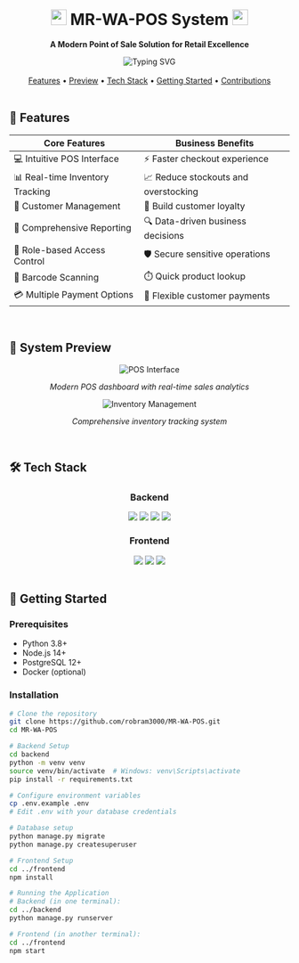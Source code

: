 <h1 align="center">
  <img src="https://media.giphy.com/media/hvRJCLFzcasrR4ia7z/giphy.gif" width="28">
  MR-WA-POS System
  <img src="https://media.giphy.com/media/hvRJCLFzcasrR4ia7z/giphy.gif" width="28">
</h1>

<p align="center">
  <strong>A Modern Point of Sale Solution for Retail Excellence</strong>
</p>

<div align="center">
  <img src="https://readme-typing-svg.demolab.com?font=Fira+Code&weight=600&size=22&pause=1000&color=38BDF8&center=true&vCenter=true&width=600&lines=Modern+Point+of+Sale+System;Inventory+Management;Sales+Analytics;Multi-user+Collaboration;Customer+Relationship+Management" alt="Typing SVG" />
</div>

<br>

<div align="center">
  <a href="#-features">Features</a> •
  <a href="#-preview">Preview</a> •
  <a href="#-tech-stack">Tech Stack</a> •
  <a href="#-getting-started">Getting Started</a> •
  <a href="#-contributions">Contributions</a>
</div>

<br>

## 🌟 Features

<div align="center">
  
| **Core Features**               | **Business Benefits**                  |
|---------------------------------|----------------------------------------|
| 💻 Intuitive POS Interface      | ⚡ Faster checkout experience          |
| 📊 Real-time Inventory Tracking | 📈 Reduce stockouts and overstocking   |
| 👥 Customer Management          | 🤝 Build customer loyalty             |
| 📝 Comprehensive Reporting      | 🔍 Data-driven business decisions      |
| 🔐 Role-based Access Control    | 🛡️ Secure sensitive operations        |
| 🛒 Barcode Scanning             | ⏱️ Quick product lookup               |
| 💳 Multiple Payment Options     | 🏧 Flexible customer payments         |

</div>

<br>

## 📸 System Preview

<div align="center">
  <img src="https://via.placeholder.com/800x400.png/2D3748/FFFFFF?text=POS+Dashboard+Demo" alt="POS Interface">
  <p><em>Modern POS dashboard with real-time sales analytics</em></p>
  
  <img src="https://via.placeholder.com/800x400.png/2D3748/FFFFFF?text=Inventory+Management+View" alt="Inventory Management">
  <p><em>Comprehensive inventory tracking system</em></p>
</div>

<br>

## 🛠️ Tech Stack

<div align="center">
  <h3>Backend</h3>
  <img src="https://img.shields.io/badge/Django-092E20?style=for-the-badge&logo=django&logoColor=white">
  <img src="https://img.shields.io/badge/Python-3776AB?style=for-the-badge&logo=python&logoColor=white">
  <img src="https://img.shields.io/badge/PostgreSQL-316192?style=for-the-badge&logo=postgresql&logoColor=white">
  <img src="https://img.shields.io/badge/Docker-2496ED?style=for-the-badge&logo=docker&logoColor=white">
  
  <h3>Frontend</h3>
  <img src="https://img.shields.io/badge/React-20232A?style=for-the-badge&logo=react&logoColor=61DAFB">
  <img src="https://img.shields.io/badge/Tailwind_CSS-38B2AC?style=for-the-badge&logo=tailwind-css&logoColor=white">
  <img src="https://img.shields.io/badge/Redux-764ABC?style=for-the-badge&logo=redux&logoColor=white">
</div>

<br>

## 🏁 Getting Started

### Prerequisites
- Python 3.8+
- Node.js 14+
- PostgreSQL 12+
- Docker (optional)

### Installation

```bash
# Clone the repository
git clone https://github.com/robram3000/MR-WA-POS.git
cd MR-WA-POS

# Backend Setup
cd backend
python -m venv venv
source venv/bin/activate  # Windows: venv\Scripts\activate
pip install -r requirements.txt

# Configure environment variables
cp .env.example .env
# Edit .env with your database credentials

# Database setup
python manage.py migrate
python manage.py createsuperuser

# Frontend Setup
cd ../frontend
npm install

# Running the Application
# Backend (in one terminal):
cd ../backend
python manage.py runserver

# Frontend (in another terminal):
cd ../frontend
npm start
